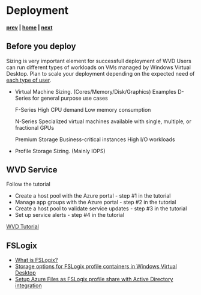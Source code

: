 # Deployment

#### [prev](./deployment-f19.md) | [home](./welcome.md)  | [next](./management.md)

## Before you deploy

Sizing is very important element for successfull deployment of WVD
Users can run different types of workloads on VMs managed by Windows Virtual Desktop. Plan to scale your deployment depending on the expected need of [each type of user](https://docs.microsoft.com/en-us/windows-server/remote/remote-desktop-services/remote-desktop-workloads).


 - Virtual Machine Sizing. (Cores/Memory/Disk/Graphics)
   Examples 
   D-Series 
   for general purpose use cases

   F-Series
   High CPU demand
   Low memory consumption

   N-Series
   Specialized virtual machines available with single, multiple, or fractional GPUs

   Premium Storage 
   Business-critical instances 
   High I/O workloads

 
 - Profile Storage Sizing. (Mainly IOPS)
 
 
 

## WVD Service

Follow the tutorial
- Create a host pool with the Azure portal - step #1 in the tutorial
- Manage app groups with the Azure portal - step #2 in the tutorial
- Create a host pool to validate service updates - step #3 in the tutorial
- Set up service alerts - step #4 in the tutorial

[WVD Tutorial](https://docs.microsoft.com/en-us/azure/virtual-desktop/create-host-pools-azure-marketplace)


## FSLogix
- [What is FSLogix?](https://docs.microsoft.com/en-us/fslogix/overview)
- [Storage options for FSLogix profile containers in Windows Virtual Desktop](https://docs.microsoft.com/en-us/azure/virtual-desktop/fslogix-containers-azure-files)
- [Setup Azure Files as FSLogix profile share with Active Directory integration](https://docs.microsoft.com/en-us/azure/virtual-desktop/create-file-share)
    
